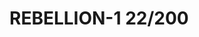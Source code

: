 # REBELLION-1                                                                                                           22/200
